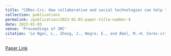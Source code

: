 ```yaml
---
title: "CORec-Cri: How collaborative and social technologies can help to contextualize crises?"
collection: publications
permalink: /publication/2023-01-03-paper-title-number-4
date: 2023-01-03
venue: 'Proceedings of SMC'
citation: 'Le Ngoc, L., Zhong, J., Negre, E., and Abel, M.-H. Corec-cri: How collaborative and social technologies can help to contextualize crises? To appear in SMC 2023.'
---
```


[Paper Link](https://ieeesmc2023.org/)


